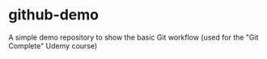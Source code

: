 # github-demo
A simple demo repository to show the basic Git workflow (used for the "Git Complete" Udemy course)
